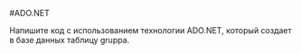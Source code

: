 #ADO.NET

Напишите код с использованием технологии ADO.NET, который создает в базе данных таблицу gruppa.